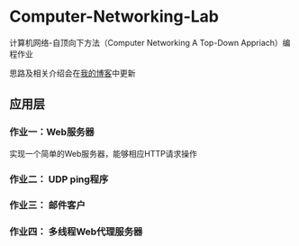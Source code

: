# Computer-Networking-Lab



计算机网络-自顶向下方法（Computer Networking A Top-Down Appriach）编程作业

思路及相关介绍会在[我的博客]( https://ilern.github.io/ )中更新


## 应用层
### 作业一：Web服务器
实现一个简单的Web服务器，能够相应HTTP请求操作

### 作业二： UDP ping程序


### 作业三： 邮件客户


### 作业四： 多线程Web代理服务器

